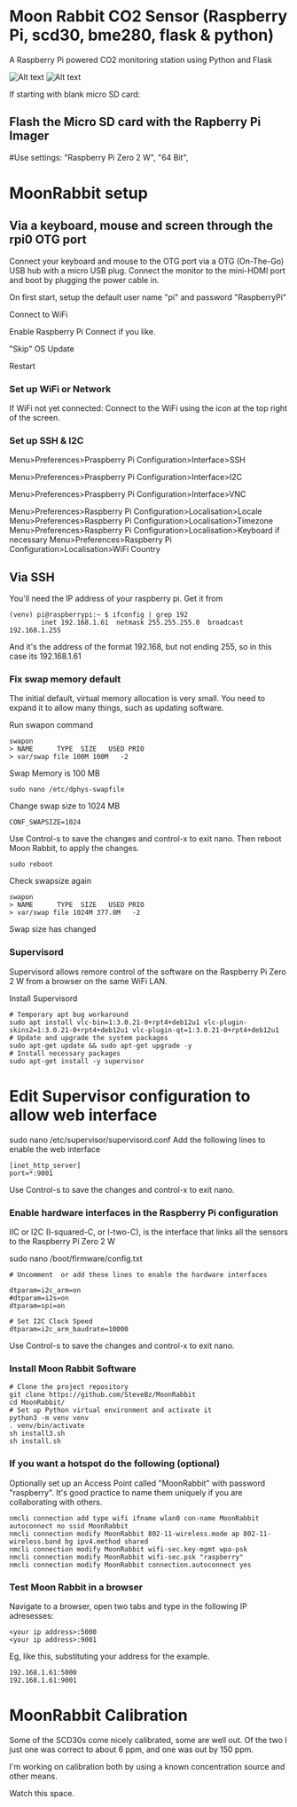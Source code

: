 # Moon Rabbit CO2 Sensor (Raspberry Pi, scd30, bme280, flask & python)
A Raspberry Pi powered CO2 monitoring station using Python and Flask  

![Alt text](Screenshot%202024-06-08%20091042.png)
![Alt text](Screenshot%202024-06-08%20091122.png)

If starting with blank micro SD card:
## Flash the Micro SD card with the Rapberry Pi Imager 
#Use settings: "Raspberry Pi Zero 2 W", "64 Bit", <inserted drive>

# MoonRabbit setup

## Via a keyboard, mouse and screen through the rpi0 OTG port
Connect your keyboard and mouse to the OTG port via a OTG (On-The-Go) USB hub with a micro USB plug. Connect the monitor to the mini-HDMI port and boot by plugging the power cable in.  

On first start, setup the default user name "pi" and password "RaspberryPi"

Connect to WiFi

Enable Raspberry Pi Connect if you like.

"Skip" OS Update

Restart

### Set up WiFi or Network
If WiFi not yet connected:
Connect to the WiFi using the icon at the top right of the screen.

### Set up SSH & I2C

Menu>Preferences>Praspberry Pi Configuration>Interface>SSH

Menu>Preferences>Praspberry Pi Configuration>Interface>I2C

Menu>Preferences>Praspberry Pi Configuration>Interface>VNC

Menu>Preferences>Raspberry Pi Configuration>Localisation>Locale
Menu>Preferences>Raspberry Pi Configuration>Localisation>Timezone
Menu>Preferences>Raspberry Pi Configuration>Localisation>Keyboard if necessary
Menu>Preferences>Raspberry Pi Configuration>Localisation>WiFi Country

## Via SSH


You'll need the IP address of your raspberry pi. Get it from
```
(venv) pi@raspberrypi:~ $ ifconfig | grep 192
        inet 192.168.1.61  netmask 255.255.255.0  broadcast 192.168.1.255
```
And it's the address of the format 192.168, but not ending 255, so in this case its 192.168.1.61


### Fix swap memory default
The initial default, virtual memory allocation is very small.  You need to expand it to allow many things, such as updating software.

Run swapon command
```
swapon
> NAME      TYPE  SIZE   USED PRIO
> var/swap file 100M 100M   -2
```
Swap Memory is 100 MB
```
sudo nano /etc/dphys-swapfile
```
Change swap size to 1024 MB
```
CONF_SWAPSIZE=1024
```
Use Control-s to save the changes and control-x to exit nano.
Then reboot Moon Rabbit, to apply the changes.
```
sudo reboot
```
Check swapsize again
```
swapon
> NAME      TYPE  SIZE   USED PRIO
> var/swap file 1024M 377.8M   -2
```
Swap size has changed

### Supervisord

Supervisord allows remore control of the software on the Raspberry Pi Zero 2 W from a browser on the same WiFi LAN.

Install Supervisord
```
# Temporary apt bug workaround
sudo apt install vlc-bin=1:3.0.21-0+rpt4+deb12u1 vlc-plugin-skins2=1:3.0.21-0+rpt4+deb12u1 vlc-plugin-qt=1:3.0.21-0+rpt4+deb12u1
# Update and upgrade the system packages
sudo apt-get update && sudo apt-get upgrade -y
# Install necessary packages
sudo apt-get install -y supervisor
```

# Edit Supervisor configuration to allow web interface
sudo nano /etc/supervisor/supervisord.conf
Add the following lines to enable the web interface
```
[inet_http_server]
port=*:9001
```
Use Control-s to save the changes and control-x to exit nano.
### Enable hardware interfaces in the Raspberry Pi configuration
IIC or I2C (I-squared-C, or I-two-C), is the interface that links all the sensors to the Raspberry Pi Zero 2 W

sudo nano /boot/firmware/config.txt

```
# Uncomment  or add these lines to enable the hardware interfaces

dtparam=i2c_arm=on
#dtparam=i2s=on
dtparam=spi=on

# Set I2C Clock Speed
dtparam=i2c_arm_baudrate=10000
```
Use Control-s to save the changes and control-x to exit nano.
### Install Moon Rabbit Software
```
# Clone the project repository
git clone https://github.com/SteveBz/MoonRabbit
cd MoonRabbit/
# Set up Python virtual environment and activate it
python3 -m venv venv
. venv/bin/activate
sh install3.sh
sh install.sh
```

### If you want a hotspot do the following (optional)

Optionally set up an Access Point called "MoonRabbit" with password "raspberry".  It's good practice to name them uniquely if you are collaborating with others. 

```
nmcli connection add type wifi ifname wlan0 con-name MoonRabbit autoconnect no ssid MoonRabbit
nmcli connection modify MoonRabbit 802-11-wireless.mode ap 802-11-wireless.band bg ipv4.method shared
nmcli connection modify MoonRabbit wifi-sec.key-mgmt wpa-psk
nmcli connection modify MoonRabbit wifi-sec.psk "raspberry"
nmcli connection modify MoonRabbit connection.autoconnect yes
```

### Test Moon Rabbit in a browser
Navigate to a browser, open two tabs and type in the following IP adresesses:
```
<your ip address>:5000
<your ip address>:9001
```
Eg, like this, substituting your address for the example.
```
192.168.1.61:5000
192.168.1.61:9001
```

# MoonRabbit Calibration

Some of the SCD30s come nicely calibrated, some are well out.  Of the two I just one was correct to about 6 ppm, and one was out by 150 ppm.

I'm working on calibration both by using a known concentration source and other means. 

Watch this space.

